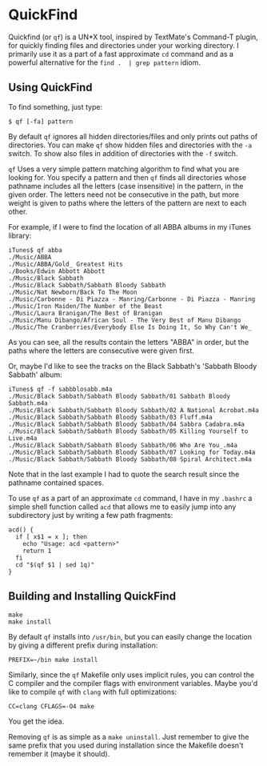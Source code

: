 QuickFind
=========

Quickfind (or `qf`) is a UN\*X tool, inspired by TextMate's Command-T plugin, for
quickly finding files and directories under your working directory. I primarily
use it as a part of a fast approximate `cd` command and as a powerful
alternative for the `find .  | grep pattern` idiom.

Using QuickFind
---------------

To find something, just type:

```shell
$ qf [-fa] pattern
```

By default `qf` ignores all hidden directories/files and only prints out paths
of directories. You can make `qf` show hidden files and directories with the
`-a` switch. To show also files in addition of directories with the `-f` switch.

`qf` Uses a very simple pattern matching algorithm to find what you are looking
for. You specify a pattern and then `qf` finds all directories whose pathname
includes all the letters (case insensitive) in the pattern, in the given order.
The letters need not be consecutive in the path, but more weight is given to
paths where the letters of the pattern are next to each other.

For example, if I were to find the location of all ABBA albums in my iTunes
library:

```shell
iTunes$ qf abba
./Music/ABBA
./Music/ABBA/Gold_ Greatest Hits
./Books/Edwin Abbott Abbott
./Music/Black Sabbath
./Music/Black Sabbath/Sabbath Bloody Sabbath
./Music/Nat Newborn/Back To The Moon
./Music/Carbonne - Di Piazza - Manring/Carbonne - Di Piazza - Manring
./Music/Iron Maiden/The Number of the Beast
./Music/Laura Branigan/The Best of Branigan
./Music/Manu Dibango/African Soul - The Very Best of Manu Dibango
./Music/The Cranberries/Everybody Else Is Doing It, So Why Can't We_
```

As you can see, all the results contain the letters "ABBA" in order, but the
paths where the letters are consecutive were given first.

Or, maybe I'd like to see the tracks on the Black Sabbath's 'Sabbath Bloody
Sabbath' album:

```shell
iTunes$ qf -f sabbblosabb.m4a
./Music/Black Sabbath/Sabbath Bloody Sabbath/01 Sabbath Bloody Sabbath.m4a
./Music/Black Sabbath/Sabbath Bloody Sabbath/02 A National Acrobat.m4a
./Music/Black Sabbath/Sabbath Bloody Sabbath/03 Fluff.m4a
./Music/Black Sabbath/Sabbath Bloody Sabbath/04 Sabbra Cadabra.m4a
./Music/Black Sabbath/Sabbath Bloody Sabbath/05 Killing Yourself to Live.m4a
./Music/Black Sabbath/Sabbath Bloody Sabbath/06 Who Are You_.m4a
./Music/Black Sabbath/Sabbath Bloody Sabbath/07 Looking for Today.m4a
./Music/Black Sabbath/Sabbath Bloody Sabbath/08 Spiral Architect.m4a
```

Note that in the last example I had to quote the search result since the
pathname contained spaces.

To use `qf` as a part of an approximate `cd` command, I have in my `.bashrc` a
simple shell function called `acd` that allows me to easily jump into any
subdirectory just by writing a few path fragments:

```shell
acd() {
  if [ x$1 = x ]; then
    echo "Usage: acd <pattern>"
    return 1
  fi
  cd "$(qf $1 | sed 1q)"
}
```

Building and Installing QuickFind
---------------------------------

```shell
make
make install
```

By default `qf` installs into `/usr/bin`, but you can easily change the location
by giving a different prefix during installation:

```shell
PREFIX=~/bin make install
```

Similarly, since the `qf` Makefile only uses implicit rules, you can control the
C compiler and the compiler flags with environment variables. Maybe you'd like
to compile `qf` with `clang` with full optimizations:

```shell
CC=clang CFLAGS=-O4 make
```

You get the idea.

Removing `qf` is as simple as a `make uninstall`. Just remember to give the same
prefix that you used during installation since the Makefile doesn't remember it
(maybe it should).
